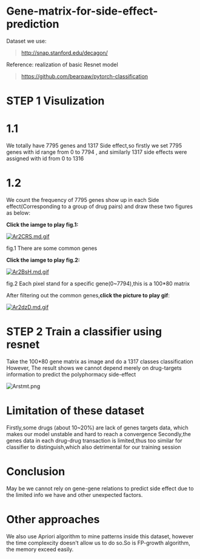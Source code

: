 # Gene-matrix-for-side-effect-prediction
Dataset we use:
>http://snap.stanford.edu/decagon/

Reference: realization of basic Resnet model
>https://github.com/bearpaw/pytorch-classification

# STEP 1 Visulization
  # 1.1
We totally have 7795 genes and 1317 Side effect,so firstly we set 7795 genes with id range from 0 to 7794 ,
and similarly 1317 side effects were assigned with id  from    0 to 1316

  # 1.2
We count the frequency of 7795 genes show up in each Side effect(Corresponding to a group of drug pairs) 
and draw these two figures as below:

**Click the iamge to play fig.1:**

[![Ar2CRS.md.gif](https://s2.ax1x.com/2019/03/31/Ar2CRS.md.gif)](https://imgchr.com/i/Ar2CRS)

fig.1 There are some common genes

**Click the iamge to play fig.2:**

[![Ar2BsH.md.gif](https://s2.ax1x.com/2019/03/31/Ar2BsH.md.gif)](https://imgchr.com/i/Ar2BsH)

fig.2 Each pixel stand for a specific gene(0~7794),this is a 100*80 matrix

After filtering out the common genes,**click the picture to play gif**:

[![Ar2dzD.md.gif](https://s2.ax1x.com/2019/03/31/Ar2dzD.md.gif)](https://imgchr.com/i/Ar2dzD)

# STEP 2 Train a classifier using resnet 
Take the 100*80 gene matrix as image and do a 1317 classes classification
However, The result shows we cannot depend merely on drug-targets information 
to predict the polyphormacy side-effect

![Arstmt.png](https://s2.ax1x.com/2019/03/31/Arstmt.png)

# Limitation of these dataset
Firstly,some drugs (about 10~20%) are lack of genes targets data, which makes our model unstable 
and hard to reach a convergence
Secondly,the genes data in each drug-drug transaction is limited,thus too similar for classifier to 
distinguish,which also detrimental for our training session

# Conclusion
May be we cannot rely on gene-gene relations to predict side effect due to the limited info we have
and other unexpected factors.
# Other approaches
We also use Apriori algorithm to mine patterns inside this dataset, however the time complexcity 
doesn't allow us to do so.So is FP-growth algorithm, the memory exceed easily. 
